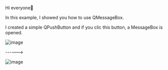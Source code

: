 Hi everyone🎇

In this example, I showed you how to use QMessageBox. 

I created a simple QPushButton and if you clic this button, a MessageBox is opened.

![image](https://user-images.githubusercontent.com/91613858/213288783-1d27460e-d835-4fb8-8c33-b4c020c067cc.png)


------>

![image](https://user-images.githubusercontent.com/91613858/213288892-fd33b0c4-05d9-4d60-9a13-81d4015dba38.png)

